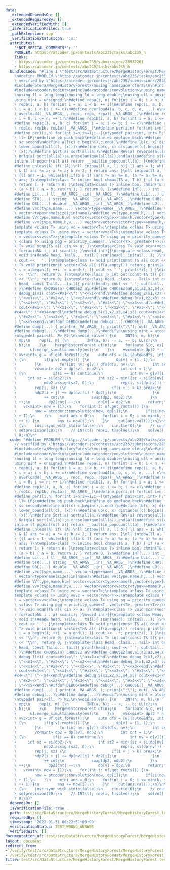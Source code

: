 ```yaml
---
data:
  _extendedDependsOn: []
  _extendedRequiredBy: []
  _extendedVerifiedWith: []
  _isVerificationFailed: true
  _pathExtension: cpp
  _verificationStatusIcon: ':x:'
  attributes:
    '*NOT_SPECIAL_COMMENTS*': ''
    PROBLEM: https://atcoder.jp/contests/abc235/tasks/abc235_h
    links:
    - https://atcoder.jp/contests/abc235/submissions/28582201
    - https://atcoder.jp/contests/abc235/tasks/abc235_h
  bundledCode: "#line 1 \"test/src/DataStructure/MergeHistoryForest/MergeHistoryForest.test.cpp\"\
    \n#define PROBLEM \"https://atcoder.jp/contests/abc235/tasks/abc235_h\"\n\n//\
    \ verified by \"https://atcoder.jp/contests/abc235/submissions/28582201\"\n\n\
    #include<otera/MergeHistoryForest>\nusing namespace otera;\n\n#include<bits/stdc++.h>\n\
    #include<atcoder/modint>\n#include<atcoder/convolution>\nusing namespace std;\n\
    \nusing ll = long long;\nusing ld = long double;\nusing ull = unsigned long long;\n\
    using uint = unsigned;\n#define repa(i, n) for(int i = 0; i < n; ++ i)\n#define\
    \ repb(i, a, b) for(int i = a; i < b; ++ i)\n#define repc(i, a, b, c) for(int\
    \ i = a; i < b; i += c)\n#define overload4(a, b, c, d, e, ...) e\n#define rep(...)\
    \ overload4(__VA_ARGS__, repc, repb, repa)(__VA_ARGS__)\n#define rep1a(i, n) for(int\
    \ i = 0; i <= n; ++ i)\n#define rep1b(i, a, b) for(int i = a; i <= b; ++ i)\n\
    #define rep1c(i, a, b, c) for(int i = a; i <= b; i += c)\n#define rep1(...) overload4(__VA_ARGS__,\
    \ rep1c, rep1b, rep1a)(__VA_ARGS__)\n#define per(i,n) for(int i=n-1;i>=0;i--)\n\
    #define per1(i,n) for(int i=n;i>=1;i--)\ntypedef pair<int, int> P;\ntypedef pair<ll,\
    \ ll> LP;\n#define pb push_back\n#define eb emplace_back\n#define fr first\n#define\
    \ sc second\n#define all(c) c.begin(),c.end()\n#define lb(c, x) distance((c).begin(),\
    \ lower_bound(all(c), (x)))\n#define ub(c, x) distance((c).begin(), upper_bound(all(c),\
    \ (x)))\n#define Sort(a) sort(all(a))\n#define Rev(a) reverse(all(a))\n#define\
    \ Uniq(a) sort(all(a));a.erase(unique(all(a)),end(a))\n#define si(c) (int)(c).size()\n\
    inline ll popcnt(ull a){ return __builtin_popcountll(a); }\n#define tpow(n) (1LL<<(n))\n\
    #define unless(A) if(!(A))\nll intpow(ll a, ll b){ ll ans = 1; while(b){ if(b\
    \ & 1) ans *= a; a *= a; b /= 2; } return ans; }\nll intpow(ll a, ll b, ll m)\
    \ {ll ans = 1; while(b){ if(b & 1) (ans *= a) %= m; (a *= a) %= m; b /= 2; } return\
    \ ans; }\ntemplate<class T> inline bool chmax(T& a, T b) { if (a < b) { a = b;\
    \ return 1; } return 0; }\ntemplate<class T> inline bool chmin(T& a, T b) { if\
    \ (a > b) { a = b; return 1; } return 0; }\n#define INT(...) int __VA_ARGS__;in(__VA_ARGS__)\n\
    #define LL(...) ll __VA_ARGS__;in(__VA_ARGS__)\n#define ULL(...) ull __VA_ARGS__;in(__VA_ARGS__)\n\
    #define STR(...) string __VA_ARGS__;in(__VA_ARGS__)\n#define CHR(...) char __VA_ARGS__;in(__VA_ARGS__)\n\
    #define DBL(...) double __VA_ARGS__;in(__VA_ARGS__)\n#define LD(...) ld __VA_ARGS__;in(__VA_ARGS__)\n\
    #define vec(type,name,...) vector<type>name(__VA_ARGS__)\n#define VEC(type,name,size)\
    \ vector<type>name(size);in(name)\n#define vv(type,name,h,...) vector<vector<type>>name(h,vector<type>(__VA_ARGS__))\n\
    #define VV(type,name,h,w) vector<vector<type>>name(h,vector<type>(w));in(name)\n\
    #define vvv(type,name,h,w,...) vector<vector<vector<type>>>name(h,vector<vector<type>>(w,vector<type>(__VA_ARGS__)))\n\
    template <class T> using vc = vector<T>;\ntemplate <class T> using vvc = vector<vc<T>>;\n\
    template <class T> using vvvc = vector<vvc<T>>;\ntemplate <class T> using vvvvc\
    \ = vector<vvvc<T>>;\ntemplate <class T> using pq = priority_queue<T>;\ntemplate\
    \ <class T> using pqg = priority_queue<T, vector<T>, greater<T>>;\ntemplate<class\
    \ T> void scan(T& a){ cin >> a; }\ntemplate<class T> void scan(vector<T>& a){\
    \ for(auto&& i : a) scan(i); }\nvoid in(){}\ntemplate <class Head, class... Tail>\
    \ void in(Head& head, Tail&... tail){ scan(head); in(tail...); }\nvoid print(){\
    \ cout << ' '; }\ntemplate<class T> void print(const T& a){ cout << a; }\ntemplate<class\
    \ T> void print(const vector<T>& a){ if(a.empty()) return; print(a[0]); for(auto\
    \ i = a.begin(); ++i != a.end(); ){ cout << ' '; print(*i); } }\nint out(){ cout\
    \ << '\\n'; return 0; }\ntemplate<class T> int out(const T& t){ print(t); cout\
    \ << '\\n'; return 0; }\ntemplate<class Head, class... Tail> int out(const Head&\
    \ head, const Tail&... tail){ print(head); cout << ' '; out(tail...); return 0;\
    \ }\n#define CHOOSE(a) CHOOSE2 a\n#define CHOOSE2(a0,a1,a2,a3,a4,x,...) x\n#define\
    \ debug_1(x1) cout<<#x1<<\": \"<<x1<<endl\n#define debug_2(x1,x2) cout<<#x1<<\"\
    : \"<<x1<<\", \"#x2<<\": \"<<x2<<endl\n#define debug_3(x1,x2,x3) cout<<#x1<<\"\
    : \"<<x1<<\", \"#x2<<\": \"<<x2<<\", \"#x3<<\": \"<<x3<<endl\n#define debug_4(x1,x2,x3,x4)\
    \ cout<<#x1<<\": \"<<x1<<\", \"#x2<<\": \"<<x2<<\", \"#x3<<\": \"<<x3<<\", \"\
    #x4<<\": \"<<x4<<endl\n#define debug_5(x1,x2,x3,x4,x5) cout<<#x1<<\": \"<<x1<<\"\
    , \"#x2<<\": \"<<x2<<\", \"#x3<<\": \"<<x3<<\", \"#x4<<\": \"<<x4<<\", \"#x5<<\"\
    : \"<<x5<<endl\n#ifdef DEBUG\n#define debug(...) CHOOSE((__VA_ARGS__,debug_5,debug_4,debug_3,debug_2,debug_1,~))(__VA_ARGS__)\n\
    #define dump(...) { print(#__VA_ARGS__); print(\":\"); out(__VA_ARGS__); }\n#else\n\
    #define debug(...)\n#define dump(...)\n#endif\n\nusing mint = atcoder::modint998244353;\n\
    \ntypedef pair<ll, P> P2;\n\nvoid solve() {\n    INT(n, m, k);\n    map<int, vc<P>>\
    \ mp;\n    rep(i, m) {\n        INT(a, b); -- a, -- b; LL(c);\n        mp[c].eb(a,\
    \ b);\n    }\n    MergeHistoryForest uf(n);\n    for(auto &[c, es]: mp) {\n  \
    \      uf.merge_simultaneously(es);\n    }\n    vvc<mint> dp(2 * n - 1);\n   \
    \ vvc<int> g = uf.get_forest();\n    auto dfs = [&](auto&&dfs, int v) -> void\
    \ {\n        if(g[v].empty()) {\n            dp[v] = {1, 1};\n            return;\n\
    \        }\n        for(int nv: g[v]) dfs(dfs, nv);\n        int sv = g[v][0];\n\
    \        vc<mint> dp2 = dp[sv], ndp2;\n        int cnt = 1;\n        rep(i, si(g[v]))\
    \ {\n            if(i == 0) continue;\n            int nv = g[v][i];\n       \
    \     int sz = si(dp2);\n            int sz2 = min({sz + si(dp[nv]) - 1, k + 1});\n\
    \            ndp2.assign(sz2, 0);\n            rep(i, si(dp[nv])) {\n        \
    \        rep(j, sz) {\n                    if(i + j > k) break;\n            \
    \        ndp2[i + j] += dp[nv][i] * dp2[j];\n                }\n            }\n\
    \            ++ cnt;\n            swap(dp2, ndp2);\n        }\n        dp2[1]\
    \ ++;\n        dp2[cnt] --;\n        dp[v] = dp2;\n        return;\n    };\n \
    \   vc<mint> now = {1};\n    for(int i: uf.get_roots()) {\n        dfs(dfs, i);\n\
    \        now = atcoder::convolution(now, dp[i]);\n        if(si(now) > k) now.resize(k\
    \ + 1);\n    }\n    mint ans = 0;\n    for(int i = 0; i <= min(k, si(now) - 1);\
    \ ++ i) {\n        ans += now[i];\n    }\n    out(ans.val());\n}\n\nsigned main()\
    \ {\n    ios::sync_with_stdio(false);\n    cin.tie(0);\n    // cout << fixed <<\
    \ setprecision(20);\n    // INT(t); rep(i, t)solve();\n    solve();\n    return\
    \ 0;\n}\n"
  code: "#define PROBLEM \"https://atcoder.jp/contests/abc235/tasks/abc235_h\"\n\n\
    // verified by \"https://atcoder.jp/contests/abc235/submissions/28582201\"\n\n\
    #include<otera/MergeHistoryForest>\nusing namespace otera;\n\n#include<bits/stdc++.h>\n\
    #include<atcoder/modint>\n#include<atcoder/convolution>\nusing namespace std;\n\
    \nusing ll = long long;\nusing ld = long double;\nusing ull = unsigned long long;\n\
    using uint = unsigned;\n#define repa(i, n) for(int i = 0; i < n; ++ i)\n#define\
    \ repb(i, a, b) for(int i = a; i < b; ++ i)\n#define repc(i, a, b, c) for(int\
    \ i = a; i < b; i += c)\n#define overload4(a, b, c, d, e, ...) e\n#define rep(...)\
    \ overload4(__VA_ARGS__, repc, repb, repa)(__VA_ARGS__)\n#define rep1a(i, n) for(int\
    \ i = 0; i <= n; ++ i)\n#define rep1b(i, a, b) for(int i = a; i <= b; ++ i)\n\
    #define rep1c(i, a, b, c) for(int i = a; i <= b; i += c)\n#define rep1(...) overload4(__VA_ARGS__,\
    \ rep1c, rep1b, rep1a)(__VA_ARGS__)\n#define per(i,n) for(int i=n-1;i>=0;i--)\n\
    #define per1(i,n) for(int i=n;i>=1;i--)\ntypedef pair<int, int> P;\ntypedef pair<ll,\
    \ ll> LP;\n#define pb push_back\n#define eb emplace_back\n#define fr first\n#define\
    \ sc second\n#define all(c) c.begin(),c.end()\n#define lb(c, x) distance((c).begin(),\
    \ lower_bound(all(c), (x)))\n#define ub(c, x) distance((c).begin(), upper_bound(all(c),\
    \ (x)))\n#define Sort(a) sort(all(a))\n#define Rev(a) reverse(all(a))\n#define\
    \ Uniq(a) sort(all(a));a.erase(unique(all(a)),end(a))\n#define si(c) (int)(c).size()\n\
    inline ll popcnt(ull a){ return __builtin_popcountll(a); }\n#define tpow(n) (1LL<<(n))\n\
    #define unless(A) if(!(A))\nll intpow(ll a, ll b){ ll ans = 1; while(b){ if(b\
    \ & 1) ans *= a; a *= a; b /= 2; } return ans; }\nll intpow(ll a, ll b, ll m)\
    \ {ll ans = 1; while(b){ if(b & 1) (ans *= a) %= m; (a *= a) %= m; b /= 2; } return\
    \ ans; }\ntemplate<class T> inline bool chmax(T& a, T b) { if (a < b) { a = b;\
    \ return 1; } return 0; }\ntemplate<class T> inline bool chmin(T& a, T b) { if\
    \ (a > b) { a = b; return 1; } return 0; }\n#define INT(...) int __VA_ARGS__;in(__VA_ARGS__)\n\
    #define LL(...) ll __VA_ARGS__;in(__VA_ARGS__)\n#define ULL(...) ull __VA_ARGS__;in(__VA_ARGS__)\n\
    #define STR(...) string __VA_ARGS__;in(__VA_ARGS__)\n#define CHR(...) char __VA_ARGS__;in(__VA_ARGS__)\n\
    #define DBL(...) double __VA_ARGS__;in(__VA_ARGS__)\n#define LD(...) ld __VA_ARGS__;in(__VA_ARGS__)\n\
    #define vec(type,name,...) vector<type>name(__VA_ARGS__)\n#define VEC(type,name,size)\
    \ vector<type>name(size);in(name)\n#define vv(type,name,h,...) vector<vector<type>>name(h,vector<type>(__VA_ARGS__))\n\
    #define VV(type,name,h,w) vector<vector<type>>name(h,vector<type>(w));in(name)\n\
    #define vvv(type,name,h,w,...) vector<vector<vector<type>>>name(h,vector<vector<type>>(w,vector<type>(__VA_ARGS__)))\n\
    template <class T> using vc = vector<T>;\ntemplate <class T> using vvc = vector<vc<T>>;\n\
    template <class T> using vvvc = vector<vvc<T>>;\ntemplate <class T> using vvvvc\
    \ = vector<vvvc<T>>;\ntemplate <class T> using pq = priority_queue<T>;\ntemplate\
    \ <class T> using pqg = priority_queue<T, vector<T>, greater<T>>;\ntemplate<class\
    \ T> void scan(T& a){ cin >> a; }\ntemplate<class T> void scan(vector<T>& a){\
    \ for(auto&& i : a) scan(i); }\nvoid in(){}\ntemplate <class Head, class... Tail>\
    \ void in(Head& head, Tail&... tail){ scan(head); in(tail...); }\nvoid print(){\
    \ cout << ' '; }\ntemplate<class T> void print(const T& a){ cout << a; }\ntemplate<class\
    \ T> void print(const vector<T>& a){ if(a.empty()) return; print(a[0]); for(auto\
    \ i = a.begin(); ++i != a.end(); ){ cout << ' '; print(*i); } }\nint out(){ cout\
    \ << '\\n'; return 0; }\ntemplate<class T> int out(const T& t){ print(t); cout\
    \ << '\\n'; return 0; }\ntemplate<class Head, class... Tail> int out(const Head&\
    \ head, const Tail&... tail){ print(head); cout << ' '; out(tail...); return 0;\
    \ }\n#define CHOOSE(a) CHOOSE2 a\n#define CHOOSE2(a0,a1,a2,a3,a4,x,...) x\n#define\
    \ debug_1(x1) cout<<#x1<<\": \"<<x1<<endl\n#define debug_2(x1,x2) cout<<#x1<<\"\
    : \"<<x1<<\", \"#x2<<\": \"<<x2<<endl\n#define debug_3(x1,x2,x3) cout<<#x1<<\"\
    : \"<<x1<<\", \"#x2<<\": \"<<x2<<\", \"#x3<<\": \"<<x3<<endl\n#define debug_4(x1,x2,x3,x4)\
    \ cout<<#x1<<\": \"<<x1<<\", \"#x2<<\": \"<<x2<<\", \"#x3<<\": \"<<x3<<\", \"\
    #x4<<\": \"<<x4<<endl\n#define debug_5(x1,x2,x3,x4,x5) cout<<#x1<<\": \"<<x1<<\"\
    , \"#x2<<\": \"<<x2<<\", \"#x3<<\": \"<<x3<<\", \"#x4<<\": \"<<x4<<\", \"#x5<<\"\
    : \"<<x5<<endl\n#ifdef DEBUG\n#define debug(...) CHOOSE((__VA_ARGS__,debug_5,debug_4,debug_3,debug_2,debug_1,~))(__VA_ARGS__)\n\
    #define dump(...) { print(#__VA_ARGS__); print(\":\"); out(__VA_ARGS__); }\n#else\n\
    #define debug(...)\n#define dump(...)\n#endif\n\nusing mint = atcoder::modint998244353;\n\
    \ntypedef pair<ll, P> P2;\n\nvoid solve() {\n    INT(n, m, k);\n    map<int, vc<P>>\
    \ mp;\n    rep(i, m) {\n        INT(a, b); -- a, -- b; LL(c);\n        mp[c].eb(a,\
    \ b);\n    }\n    MergeHistoryForest uf(n);\n    for(auto &[c, es]: mp) {\n  \
    \      uf.merge_simultaneously(es);\n    }\n    vvc<mint> dp(2 * n - 1);\n   \
    \ vvc<int> g = uf.get_forest();\n    auto dfs = [&](auto&&dfs, int v) -> void\
    \ {\n        if(g[v].empty()) {\n            dp[v] = {1, 1};\n            return;\n\
    \        }\n        for(int nv: g[v]) dfs(dfs, nv);\n        int sv = g[v][0];\n\
    \        vc<mint> dp2 = dp[sv], ndp2;\n        int cnt = 1;\n        rep(i, si(g[v]))\
    \ {\n            if(i == 0) continue;\n            int nv = g[v][i];\n       \
    \     int sz = si(dp2);\n            int sz2 = min({sz + si(dp[nv]) - 1, k + 1});\n\
    \            ndp2.assign(sz2, 0);\n            rep(i, si(dp[nv])) {\n        \
    \        rep(j, sz) {\n                    if(i + j > k) break;\n            \
    \        ndp2[i + j] += dp[nv][i] * dp2[j];\n                }\n            }\n\
    \            ++ cnt;\n            swap(dp2, ndp2);\n        }\n        dp2[1]\
    \ ++;\n        dp2[cnt] --;\n        dp[v] = dp2;\n        return;\n    };\n \
    \   vc<mint> now = {1};\n    for(int i: uf.get_roots()) {\n        dfs(dfs, i);\n\
    \        now = atcoder::convolution(now, dp[i]);\n        if(si(now) > k) now.resize(k\
    \ + 1);\n    }\n    mint ans = 0;\n    for(int i = 0; i <= min(k, si(now) - 1);\
    \ ++ i) {\n        ans += now[i];\n    }\n    out(ans.val());\n}\n\nsigned main()\
    \ {\n    ios::sync_with_stdio(false);\n    cin.tie(0);\n    // cout << fixed <<\
    \ setprecision(20);\n    // INT(t); rep(i, t)solve();\n    solve();\n    return\
    \ 0;\n}"
  dependsOn: []
  isVerificationFile: true
  path: test/src/DataStructure/MergeHistoryForest/MergeHistoryForest.test.cpp
  requiredBy: []
  timestamp: '2022-01-31 06:22:51+09:00'
  verificationStatus: TEST_WRONG_ANSWER
  verifiedWith: []
documentation_of: test/src/DataStructure/MergeHistoryForest/MergeHistoryForest.test.cpp
layout: document
redirect_from:
- /verify/test/src/DataStructure/MergeHistoryForest/MergeHistoryForest.test.cpp
- /verify/test/src/DataStructure/MergeHistoryForest/MergeHistoryForest.test.cpp.html
title: test/src/DataStructure/MergeHistoryForest/MergeHistoryForest.test.cpp
---
```

